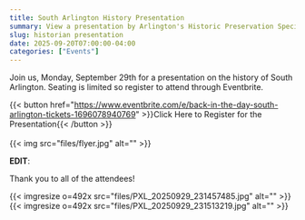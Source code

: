 ```yaml
---
title: South Arlington History Presentation
summary: View a presentation by Arlington's Historic Preservation Specialist about Fairlington, Shirlington, and Four Mile Run.
slug: historian presentation
date: 2025-09-20T07:00:00-04:00
categories: ["Events"]
---
```


Join us, Monday, September 29th for a presentation on the history of South Arlington. Seating is limited so register to attend through Eventbrite.

{{< button href="https://www.eventbrite.com/e/back-in-the-day-south-arlington-tickets-1696078940769" >}}Click Here to Register for the Presentation{{< /button >}}
<br><br>
{{< img src="files/flyer.jpg" alt="" >}}

**EDIT**:

Thank you to all of the attendees!

{{< imgresize o=492x src="files/PXL_20250929_231457485.jpg" alt="" >}}
{{< imgresize o=492x src="files/PXL_20250929_231513219.jpg" alt="" >}}
